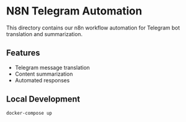 # N8N Telegram Automation

This directory contains our n8n workflow automation for Telegram bot translation and summarization.

## Features
- Telegram message translation
- Content summarization
- Automated responses

## Local Development
```bash
docker-compose up
